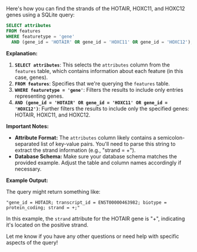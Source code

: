 Here's how you can find the strands of the HOTAIR, HOXC11, and HOXC12 genes using a SQLite query:

```sql
SELECT attributes 
FROM features
WHERE featuretype = 'gene'
  AND (gene_id = 'HOTAIR' OR gene_id = 'HOXC11' OR gene_id = 'HOXC12');
```

**Explanation:**

1. **`SELECT attributes`**: This selects the `attributes` column from the `features` table, which contains information about each feature (in this case, genes).
2. **`FROM features`**: Specifies that we're querying the `features` table.
3. **`WHERE featuretype = 'gene'`**: Filters the results to include only entries representing genes.
4. **`AND (gene_id = 'HOTAIR' OR gene_id = 'HOXC11' OR gene_id = 'HOXC12')`**: Further filters the results to include only the specified genes: HOTAIR, HOXC11, and HOXC12.

**Important Notes:**

* **Attribute Format:** The `attributes` column likely contains a semicolon-separated list of key-value pairs. You'll need to parse this string to extract the strand information (e.g., "strand = +").
* **Database Schema:**  Make sure your database schema matches the provided example. Adjust the table and column names accordingly if necessary.

**Example Output:**

The query might return something like:

```
"gene_id = HOTAIR; transcript_id = ENST00000463982; biotype = protein_coding; strand = +;"
```

In this example, the `strand` attribute for the HOTAIR gene is "+", indicating it's located on the positive strand.



Let me know if you have any other questions or need help with specific aspects of the query!